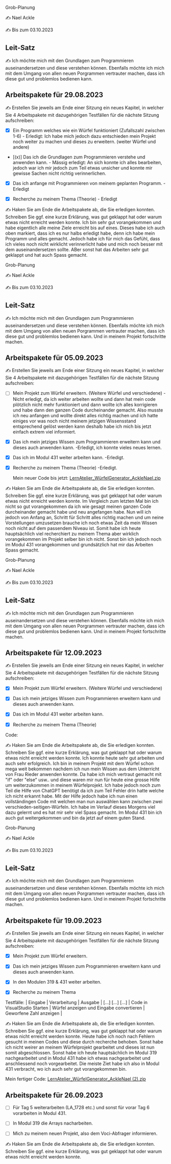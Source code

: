 Grob-Planung

✍️ Nael Ackle

✍️ Bis zum 03.10.2023

## Leit-Satz

✍️ Ich möchte mich mit den Grundlagen zum Programmieren auseinandersetzen und diese verstehen können. Ebenfalls möchte ich mich mit dem Umgang von allen neuen Porgrammen vertrauter machen, dass ich diese gut und problemlos bedienen kann.

## Arbeitspakete für 29.08.2023

✍️ Erstellen Sie jeweils am Ende einer Sitzung ein neues Kapitel, in welcher Sie 4 Arbeitspakete mit dazugehörigen Testfällen für die nächste Sitzung aufschreiben:

- [x] Ein Programm welches wie ein Würfel funktioniert (Zufallszahl zwischen 1-6) - Erledigt: Ich habe mich jedoch dazu entschieden mein Projekt noch weiter zu machen und dieses zu erweitern. (weiter Würfel und andere)
  
- [(x)] Das ich die Grundlagen zum Programmieren verstehe und anwenden kann. - Mässig erledigt: An sich konnte ich alles bearbeiten, jedoch war ich mir jedoch zum Teil etwas unsicher und konnte mir gewisse Sachen nicht richtig verinnerlichen.
  
- [x] Das ich anfange mit Programmieren von meinem geplanten Programm. - Erledigt
  
- [x] Recherche zu meinem Thema (Theorie) - Erledigt
  

✍️ Haken Sie am Ende die Arbeitspakete ab, die Sie erledigen konnten. Schreiben Sie ggf. eine kurze Erklärung, was gut geklappt hat oder warum etwas nicht erreicht werden konnte.
Ich bin sehr gut vorangekommen und habe eigentlich alle meine Ziele erreicht bis auf eines. Dieses habe ich auch oben markiert, dass ich es nur halbs erledigt habe, denn ich habe mein Programm und alles gemacht. Jedoch habe ich für mich das Gefühl, dass ich vieles noch nicht wirklicht verinnerlicht habe und mich noch besser mit dem auseinandersetzen sollte. ABer sonst hat das Arbeiten sehr gut geklappt und hat auch Spass gemacht.




Grob-Planung

✍️ Nael Ackle

✍️ Bis zum 03.10.2023

## Leit-Satz

✍️ Ich möchte mich mit den Grundlagen zum Programmieren auseinandersetzen und diese verstehen können. Ebenfalls möchte ich mich mit dem Umgang von allen neuen Porgrammen vertrauter machen, dass ich diese gut und problemlos bedienen kann. Und in meinem Projekt fortschritte machen.

## Arbeitspakete für 05.09.2023

✍️ Erstellen Sie jeweils am Ende einer Sitzung ein neues Kapitel, in welcher Sie 4 Arbeitspakete mit dazugehörigen Testfällen für die nächste Sitzung aufschreiben:

- [ ] Mein Projekt zum Würfel erweitern. (Weitere Würfel und verschiedene) -Nicht erledigt, da ich weiter arbeiten wollte und dann hat mein code plötzlich nicht mehr funktioniert und dann wollte ich alles korrigieren und habe dann den ganzen Code durcheinander gemacht. Also musste ich neu anfangen und wollte direkt alles richtig machen und ich hatte einiges vor was noch nicht meinem jetzigen Wissensstand entsprechend gelöst werden kann deshalb habe ich mich bis jetzt einfach extrem viel informiert.
  
- [x] Das ich mein jetziges Wissen zum Programmieren erweitern kann und dieses auch anwenden kann. -Erledigt, ich konnte vieles neues lernen.
  
- [x] Das ich im Modul 431 weiter arbeiten kann. -Erledigt.
  
- [x] Recherche zu meinem Thema (Theorie) -Erledigt.

  Mein neuer Code bis jetzt: [LernAtelier_WürfelGenerator_AckleNael.zip](https://github.com/Squeezywyd/Lern-Atelier-1/files/12521172/LernAtelier_WurfelGenerator_AckleNael.zip)

✍️ Haken Sie am Ende die Arbeitspakete ab, die Sie erledigen konnten. Schreiben Sie ggf. eine kurze Erklärung, was gut geklappt hat oder warum etwas nicht erreicht werden konnte.
Im Vergleich zum letzten Mal bin ich nicht so gut vorangekommen da ich wie gesagt meinen ganzen Code durcheinander gemacht habe und neu angefangen habe. Nun will ich jedoch von Anfang an, Schritt für Schritt alles richtig machen und um neine Vorstellungen umzusetzen brauche ich noch etwas Zeit da mein Wissen noch nicht auf dem passendem Niveau ist. Somit habe ich heute hauptsächlich viel recherchiert zu meinem Thema aber wirklich vorangekommen im Projekt selber bin ich nicht.
Sonst bin ich jedoch noch im Modul 431 vorangekommen und grundsätzlich hat mir das Arbeiten Spass gemacht.



Grob-Planung

✍️ Nael Ackle

✍️ Bis zum 03.10.2023

## Leit-Satz

✍️ Ich möchte mich mit den Grundlagen zum Programmieren auseinandersetzen und diese verstehen können. Ebenfalls möchte ich mich mit dem Umgang von allen neuen Porgrammen vertrauter machen, dass ich diese gut und problemlos bedienen kann. Und in meinem Projekt fortschritte machen.

## Arbeitspakete für 12.09.2023

✍️ Erstellen Sie jeweils am Ende einer Sitzung ein neues Kapitel, in welcher Sie 4 Arbeitspakete mit dazugehörigen Testfällen für die nächste Sitzung aufschreiben:

- [x] Mein Projekt zum Würfel erweitern. (Weitere Würfel und verschiedene) 
      
- [x] Das ich mein jetziges Wissen zum Programmieren erweitern kann und dieses auch anwenden kann.
  
- [x] Das ich im Modul 431 weiter arbeiten kann.
  
- [x] Recherche zu meinem Thema (Theorie) 

Code: 

✍️ Haken Sie am Ende die Arbeitspakete ab, die Sie erledigen konnten. Schreiben Sie ggf. eine kurze Erklärung, was gut geklappt hat oder warum etwas nicht erreicht werden konnte.
Ich konnte heute sehr gut arbeiten und auch sehr erfolgreich. Ich bin in meinem Projekt mit dem Würfel schon mega weit bekommen nachdem ich nun mein Wissen aus dem Unterricht von Frau Rieder anwenden konnte. Da habe ich mich vertraut gemacht mit "if" oder "else" usw.. und diese waren mir nun für heute eine grosse Hilfe um weiterzukommen in meinem Würfelprojekt. Ich habe jedoch noch zum Teil die Hilfe von ChatGPT benötigt da ich zum Teil Fehler drin hatte welche ich nicht erkannt habe. Mit der Hilfe jedoch habe ich nun einen vollständingen Code mit welchen man nun auswählen kann zwischen zwei verschieden-seitigen-Würfeln. Ich habe im Verlauf dieses Morgens viel dazu gelernt und es hat mir sehr viel Spass gemacht. 
Im Modul 431 bin ich auch gut weitergekommen und bin da jetzt auf einem guten Stand.


Grob-Planung

✍️ Nael Ackle

✍️ Bis zum 03.10.2023

## Leit-Satz

✍️ Ich möchte mich mit den Grundlagen zum Programmieren auseinandersetzen und diese verstehen können. Ebenfalls möchte ich mich mit dem Umgang von allen neuen Porgrammen vertrauter machen, dass ich diese gut und problemlos bedienen kann. Und in meinem Projekt fortschritte machen.

## Arbeitspakete für 19.09.2023

✍️ Erstellen Sie jeweils am Ende einer Sitzung ein neues Kapitel, in welcher Sie 4 Arbeitspakete mit dazugehörigen Testfällen für die nächste Sitzung aufschreiben:

- [x] Mein Projekt zum Würfel erweitern.
      
- [x] Das ich mein jetziges Wissen zum Programmieren erweitern kann und dieses auch anwenden kann.
  
- [x] In den Modulen 319 & 431 weiter arbeiten.
  
- [x] Recherche zu meinem Thema


Testfälle:
| Eingabe | Verarbeitung | Ausgabe |
  [...]      [...]         [...]
  | Code in VisualStudio Starten | Würfel anzeigen und Eingabe convertieren | Geworfene Zahl anzeigen |
  

✍️ Haken Sie am Ende die Arbeitspakete ab, die Sie erledigen konnten. Schreiben Sie ggf. eine kurze Erklärung, was gut geklappt hat oder warum etwas nicht erreicht werden konnte.
Heute habe ich noch nach Fehlern gesucht in meinen Codes und diese durch recherche behoben. Sonst habe ich nicht weirer an meinem Würfelprojekt gearbeitet und dieses ist nun somit abgeschlossen. Sonst habe ich heute hauptsächlich im Modul 319 nachgearbeitet und in Modul 431 habe ich etwas nachgearbeitet und anschliessend noch vorgearbeitet. Die meiste Ziet habe ich also in Modul 431 verbracht, wo ich auch sehr gut vorangekommen bin.

Mein fertiger Code:
[LernAtelier_WürfelGenerator_AckleNael (2).zip](https://github.com/Squeezywyd/Lern-Atelier-1/files/12657355/LernAtelier_WurfelGenerator_AckleNael.2.zip)


## Arbeitspakete für 26.09.2023

- [ ] Für Tag 5 weiterarbeiten (LA_1728 etc.) und sonst für vorar Tag 6 vorarbeiten in Modul 431.

- [ ] In Modul 319 die Arrays nacharbeiten.

- [ ] Mich zu meinem neuen Projekt, also dem Voci-Abfrager informieren.


✍️ Haken Sie am Ende die Arbeitspakete ab, die Sie erledigen konnten. Schreiben Sie ggf. eine kurze Erklärung, was gut geklappt hat oder warum etwas nicht erreicht werden konnte.




